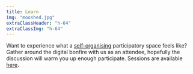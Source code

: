 ```yaml
---
title: Learn
img: "mooshed.jpg"
extraClassHeader: "h-64"
extraClassImg: "h-64"
---
```


Want to experience what a [self-organising](https://handbook.hackalong.io/patterns/cocreation) participatory space feels like?
Gather around the digital bonfire with us as an attendee, hopefully the discussion will warm you up enough participate. Sessions are available [here](#learn).
